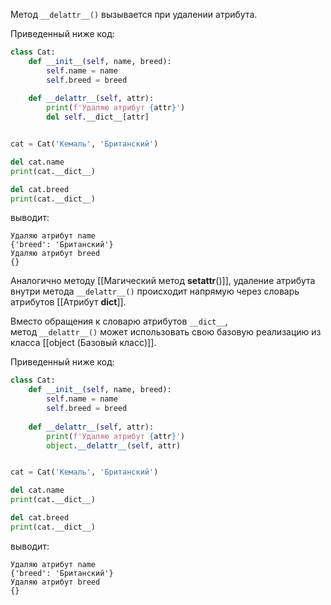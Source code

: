 

Метод `__delattr__()` вызывается при удалении атрибута.

Приведенный ниже код:

```python
class Cat:
    def __init__(self, name, breed):
        self.name = name
        self.breed = breed
    
    def __delattr__(self, attr):
        print(f'Удаляю атрибут {attr}')
        del self.__dict__[attr]


cat = Cat('Кемаль', 'Британский')

del cat.name
print(cat.__dict__)

del cat.breed
print(cat.__dict__)
```

выводит:

```no-highlight
Удаляю атрибут name
{'breed': 'Британский'}
Удаляю атрибут breed
{}
```

Аналогично методу [[Магический метод __setattr__()]], удаление атрибута внутри метода `__delattr__()` происходит напрямую через словарь атрибутов [[Атрибут __dict__]].

Вместо обращения к словарю атрибутов `__dict__`, метод `__delattr__()` может использовать свою базовую реализацию из класса [[object (Базовый класс)]].

Приведенный ниже код:

```python
class Cat:
    def __init__(self, name, breed):
        self.name = name
        self.breed = breed
    
    def __delattr__(self, attr):
        print(f'Удаляю атрибут {attr}')
        object.__delattr__(self, attr)


cat = Cat('Кемаль', 'Британский')

del cat.name
print(cat.__dict__)

del cat.breed
print(cat.__dict__)
```

выводит:

```no-highlight
Удаляю атрибут name
{'breed': 'Британский'}
Удаляю атрибут breed
{}
```